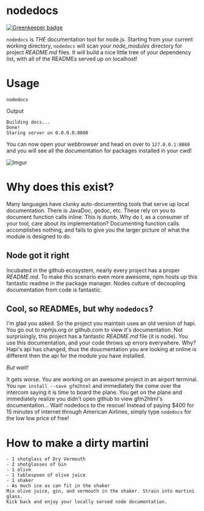 nodedocs
===

[![Greenkeeper badge](https://badges.greenkeeper.io/retrohacker/nodedocs.svg)](https://greenkeeper.io/)

`nodedocs` is *THE* documentation tool for node.js. Starting from your current working directory, `nodedocs` will scan your _node\_modules_ directory for project _README.md_ files. It will build a nice little tree of your dependency list, with all of the READMEs served up on localhost!

# Usage

`nodedocs`

Output

```text
Building docs...
Done!
Staring server on 0.0.0.0:8080
```

You can now open your webbrowser and head on over to `127.0.0.1:8080` and you will see all the documentation for packages installed in your cwd!

![Imgur](http://i.imgur.com/jXHgEeg.png)

# Why does this exist?

Many languages have clunky auto-documenting tools that serve up local documentation. There is JavaDoc, godoc, etc. These rely on you to document function calls inline. This is dumb. Why do I, as a consumer of your tool, care about its implementation? Documenting function calls accomplishes nothing, and fails to give you the larger picture of what the module is designed to do.

## Node got it right

Incubated in the github ecosystem, nearly every project has a proper _README.md_. To make this scenario even more awesome, npm hosts up this fantastic readme in the package manager. Nodes culture of decoupling documentation from code is fantastic.

## Cool, so READMEs, but why `nodedocs`?

I'm glad you asked. So the project you maintain uses an old version of hapi. You go out to npmjs.org or github.com to view it's documentation. Not surprisingly, this project has a fantastic _README.md_ file (it is node). You use this documentation, and your code throws up errors everywhere. Why? Hapi's api has changed, thus the doucmentation you are looking at online is different then the api for the module you have installed.

*But wait!*

It gets worse. You are working on an awesome project in an airport terminal. You `npm install --save gfm2html` and immediately the come over the intercom saying it is time to board the plane. You get on the plane and immediately realize you didn't open github to view gfm2html's documentation... Wait! nodedocs to the rescue! Instead of paying $400 for 15 minutes of internet through American Airlines, simply type `nodedocs` for the low low price of free!

# How to make a dirty martini

```text
- 1 shotglass of Dry Vermouth
- 2 shotglasses of Gin
- 1 olive
- 1 tablespoon of olive juice
- 1 shaker
- As much ice as can fit in the shaker
Mix olive juice, gin, and vermouth in the shaker. Strain into martini glass.
Kick back and enjoy your locally served node documentation.
```
